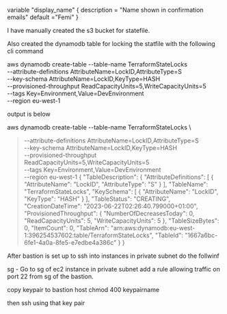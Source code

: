 variable "display_name" {
    description = "Name shown in confirmation emails"
    default ="Femi"
}

I have manually created the s3 bucket for statefile.

Also created the dynamodb table for locking the statfile with the following cli command

aws dynamodb create-table --table-name TerraformStateLocks \
  --attribute-definitions AttributeName=LockID,AttributeType=S \
  --key-schema AttributeName=LockID,KeyType=HASH \
  --provisioned-throughput ReadCapacityUnits=5,WriteCapacityUnits=5 \
  --tags Key=Environment,Value=DevEnvironment \
  --region eu-west-1


output is below


aws dynamodb create-table --table-name TerraformStateLocks \
>   --attribute-definitions AttributeName=LockID,AttributeType=S \
>   --key-schema AttributeName=LockID,KeyType=HASH \
>   --provisioned-throughput ReadCapacityUnits=5,WriteCapacityUnits=5 \
>   --tags Key=Environment,Value=DevEnvironment \
>   --region eu-west-1
{
    "TableDescription": {
        "AttributeDefinitions": [
            {
                "AttributeName": "LockID",
                "AttributeType": "S"
            }
        ],
        "TableName": "TerraformStateLocks",
        "KeySchema": [
            {
                "AttributeName": "LockID",
                "KeyType": "HASH"
            }
        ],
        "TableStatus": "CREATING",
        "CreationDateTime": "2023-06-22T02:26:40.799000+01:00",
        "ProvisionedThroughput": {
            "NumberOfDecreasesToday": 0,
            "ReadCapacityUnits": 5,
            "WriteCapacityUnits": 5
        },
        "TableSizeBytes": 0,
        "ItemCount": 0,
        "TableArn": "arn:aws:dynamodb:eu-west-1:396254537602:table/TerraformStateLocks",
        "TableId": "1667a6bc-6fe1-4a0a-8fe5-e7edbe4a386c"
    }
}


After bastion is set up to ssh into instances in private subnet do the follwinf

sg - 
Go to sg of ec2 instance in private subnet
add a rule allowing traffic on port 22 from sg of the bastion.

copy keypair to bastion host
chmod 400 keypairname

then ssh using that key pair